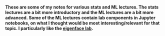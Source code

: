 #### These are some of my notes for various stats and ML lectures.  The stats lectures are a bit more introductory and the ML lectures are a bit more advanced.  Some of the ML lectures contain lab components in Jupyter notebooks, on what I thought would be most interesting/relevant for that topic.  I particularly like the [eigenface lab](https://github.com/dsrub/My-ML-and-Stats-Lectures/blob/master/advanced_ML_lectures/PCA/eigenface_lab.ipynb).
